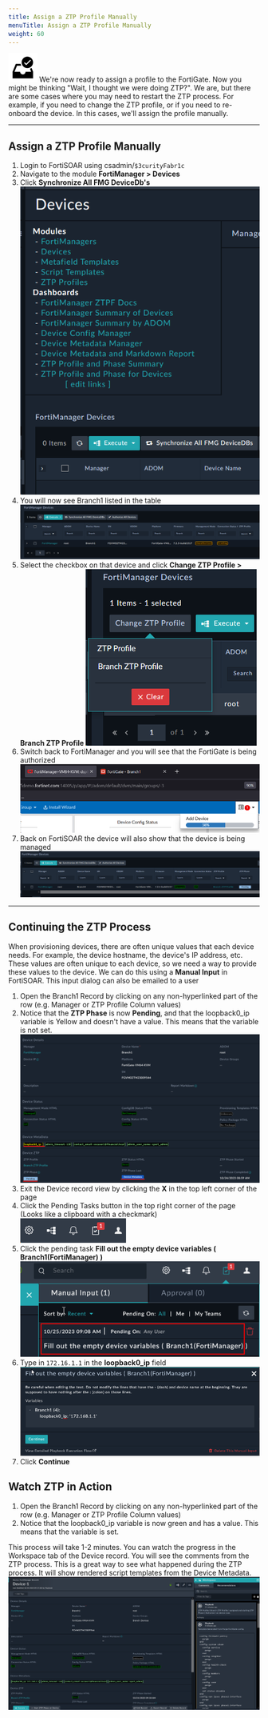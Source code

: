 ```yaml
---
title: Assign a ZTP Profile Manually
menuTitle: Assign a ZTP Profile Manually
weight: 60
---
```


![search_icon](check_box.svg)
We're now ready to assign a profile to the FortiGate. Now you might be thinking "Wait, I thought we were doing ZTP?". We are, but there are some cases where you may need to restart the ZTP process. For example, if you need to change the ZTP profile, or if you need to re-onboard the device. In this cases, we'll assign the profile manually.

---

## Assign a ZTP Profile Manually
1. Login to FortiSOAR using csadmin/```$3curityFabr1c```
2. Navigate to the module **FortiManager > Devices**
3. Click **Synchronize All FMG DeviceDb's**
![Sync devicce dbs](sync_device_db.png)
4. You will now see Branch1 listed in the table
![SOAR new device](soar_new_device.png)
5. Select the checkbox on that device and click **Change ZTP Profile > Branch ZTP Profile**
![Assign Profile](assign_profile.png)
6. Switch back to FortiManager and you will see that the FortiGate is being authorized
![Authorizing branch1](authorizing_branch1.png)
7. Back on FortiSOAR the device will also show that the device is being managed
![Managed Branch1](managed_branch1.png)
---

## Continuing the ZTP Process
When provisioning devices, there are often unique values that each device needs. For example, the device hostname, the device's IP address, etc. These values are often unique to each device, so we need a way to provide these values to the device. We can do this using a **Manual Input** in FortiSOAR. This input dialog can also be emailed to a user

1. Open the Branch1 Record by clicking on any non-hyperlinked part of the row (e.g. Manager or ZTP Profile Column values)
2. Notice that the **ZTP Phase** is now **Pending**, and that the loopback0_ip variable is Yellow and doesn't have a value. This means that the variable is not set.
![Branch1 pending ](branch1_pending.png)
3. Exit the Device record view by clicking the **X** in the top left corner of the page
4. Click the Pending Tasks button in the top right corner of the page (Looks like a clipboard with a checkmark)
![pending task icon](pending_task.png)
5. Click the pending task **Fill out the empty device variables ( Branch1(FortiManager) )**
![Fill variable task branch1](fill_variable_task.png)
6. Type in ```172.16.1.1``` in the **loopback0_ip** field
![Fill in loopback](loopback_0_ip.png)
7. Click **Continue**

## Watch ZTP in Action
1. Open the Branch1 Record by clicking on any non-hyperlinked part of the row (e.g. Manager or ZTP Profile Column values)
2. Notice that the loopback0_ip variable is now green and has a value. This means that the variable is set.

This process will take 1-2 minutes. You can watch the progress in the Workspace tab of the Device record. You will see the comments from the ZTP process. This is a great way to see what happened during the ZTP process. It will show rendered script templates from the Device Metadata.
![branch1 complete](branch1_complete.png)